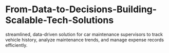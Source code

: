 # From-Data-to-Decisions-Building-Scalable-Tech-Solutions
streamlined, data-driven solution for car maintenance supervisors to track vehicle history, analyze maintenance trends, and manage expense records efficiently.
